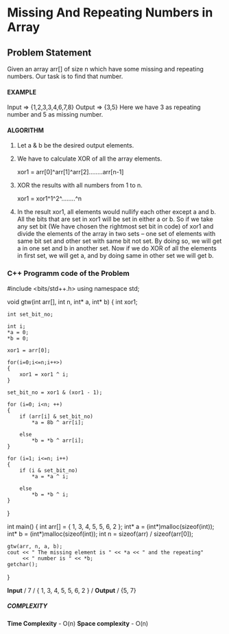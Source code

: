 # Missing And Repeating Numbers in Array

## Problem Statement

Given an array arr[] of size n which have some missing and repeating numbers. Our task is to find that number.

#### EXAMPLE

Input => {1,2,3,3,4,6,7,8}
Output => {3,5}
Here we have 3 as repeating number and 5 as missing number.

#### ALGORITHM

1. Let a & b be the desired output elements.
2. We have to calculate XOR of all the array elements.

   xor1 = arr[0]^arr[1]^arr[2]........arr[n-1]

3. XOR the results with all numbers from 1 to n.

   xor1 = xor1^1^2^........^n

4. In the result xor1, all elements would nullify each other except a and b. All the bits that are set in xor1 will be set in either a or b. So if we take any set bit (We have chosen the rightmost set bit in code) of xor1 and divide the elements of the array in two sets – one set of elements with same bit set and other set with same bit not set. By doing so, we will get a in one set and b in another set. Now if we do XOR of all the elements in first set, we will get a, and by doing same in other set we will get b.

### C++ Programm code of the Problem

#include <bits/std++.h>
using namespace std;

void gtw(int arr[], int n, int* a, int* b)
{
int xor1;

    int set_bit_no;

    int i;
    *a = 0;
    *b = 0;

    xor1 = arr[0];

    for(i=0;i<=n;i++>)
    {
        xor1 = xor1 ^ i;
    }

    set_bit_no = xor1 & (xor1 - 1);

    for (i=0; i<n; ++)
    {
        if (arr[i] & set_bit_no)
            *a = 8b ^ arr[i];

        else
            *b = *b ^ arr[i];
    }

    for (i=1; i<=n; i++)
    {
        if (i & set_bit_no)
            *a = *a ^ i;

        else
            *b = *b ^ i;
    }

}

int main()
{
int arr[] = { 1, 3, 4, 5, 5, 6, 2 };
int* a = (int*)malloc(sizeof(int));
int* b = (int*)malloc(sizeof(int));
int n = sizeof(arr) / sizeof(arr[0]);

    gtw(arr, n, a, b);
    cout << " The missing element is " << *a << " and the repeating"
         << " number is " << *b;
    getchar();

}

**Input** /
7 /
{ 1, 3, 4, 5, 5, 6, 2 } /
**Output** /
{5, 7}

##### COMPLEXITY

**Time Complexity** - O(n)
**Space complexity** - O(n)
